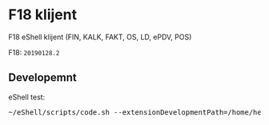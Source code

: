 # F18 klijent

F18 eShell klijent (FIN, KALK, FAKT, OS, LD, ePDV, POS)

F18: `20190128.2`


## Developemnt

eShell test:

<pre>
~/eShell/scripts/code.sh --extensionDevelopmentPath=/home/hernad/vscode-f18
</pre>